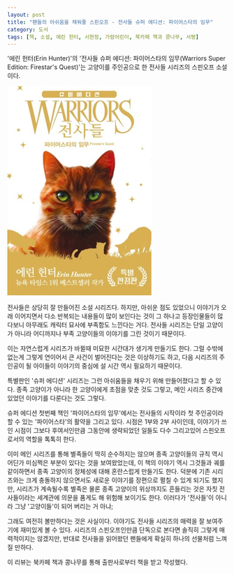 ```yaml
---
layout: post
title: "팬들의 아쉬움을 채워줄 스핀오프 - 전사들 슈퍼 에디션: 파이어스타의 임무"
category: 도서
tags: [책, 소설, 에린 헌터, 서현정, 가람어린이, 북카페 책과 콩나무, 서평]
---
```


'에린 헌터(Erin Hunter)'의
'전사들 슈퍼 에디션: 파이어스타의 임무(Warriors Super Edition: Firestar's Quest)'는
고양이를 주인공으로 한 전사들 시리즈의 스핀오프 소설이다.

![표지](/images/warriors-se-1-firestars-quest-book-h480.jpg)

전사들은 상당히 잘 만들어진 소설 시리즈다.
하지만, 아쉬운 점도 있었으니
이야기가 오래 이어지면서 다소 반복되는 내용들이 많이 보인다는 것이 그 하나고
등장인물들이 많다보니 아무래도 캐릭터 묘사에 부족함도 느낀다는 거다.
전사들 시리즈는 단일 고양이가 아니라 어디까지나 부족 고양이들의 이야기를 그린 것이기 때문이다.

이는 자연스럽게 시리즈가 바뀔때 미묘한 시간대가 생기게 만들기도 한다.
그럴 수밖에 없는게 그렇게 연이어서 큰 사건이 벌어진다는 것은 이상하기도 하고,
다음 시리즈의 주인공이 될 아이들이 이야기의 중심에 설 시간 역시 필요하기 때문이다.

특별판인 '슈퍼 에디션' 시리즈는 그런 아쉬움들을 채우기 위해 만들어졌다고 할 수 있다.
종족 고양이가 아니라 한 고양이에게 초점을 맞춘 것도 그렇고,
메인 시리즈 중간에 있었던 이야기를 다룬다는 것도 그렇다.

슈퍼 에디션 첫번째 책인 '파이어스타의 임무'에서는
전사들의 시작이라 첫 주인공이라 할 수 있는 '파이어스타'의 활약을 그리고 있다.
시점은 1부와 2부 사이인데,
이야기가 쓰인 시점이 그보다 후여서인만큼
그동안에 생략되었던 일들도 다수 그리고있어 스핀오프로서의 역할을 톡톡히 한다.

이미 메인 시리즈를 통해 별족들이 딱히 순수하지는 않으며
종족 고양이들의 규칙 역시 어딘가 미심쩍은 부분이 있다는 것을 보여왔었는데,
이 책의 이야기 역시 그것들과 궤를 같이하면서
종족 고양이의 정체성에 대해 혼란스럽게 만들기도 한다.
덕분에 기존 시리즈와는 크게 충돌하지 않으면서도 새로운 이야기를 장편으로 펼칠 수 있게 되기도 했지만,
시리즈가 계속될수록 별족은 물론 종족 고양이의 위상까지도 흔들리는 것은
자칫 전사들이라는 세계관에 의문을 품게도 해 위험해 보이기도 한다.
이러다가 '전사들'이 아니라 그냥 '고양이들'이 되어 버리는 거 아냐;

그래도 여전히 볼만하다는 것은 사실이다.
이야기도 전사들 시리즈의 매력을 잘 보여주기에 재미있게 볼 수 있다.
시리즈의 스핀오프인만큼 단독으로 본다면 솔직히 그렇게 매력적이지는 않겠지만,
반대로 전사들을 읽어왔던 팬들에게 확실히 하나의 선물처럼 느껴질 만하다.



<div class="im im-info">
이 리뷰는 북카페 책과 콩나무를 통해 출판사로부터 책을 받고 작성했다.
</div>
